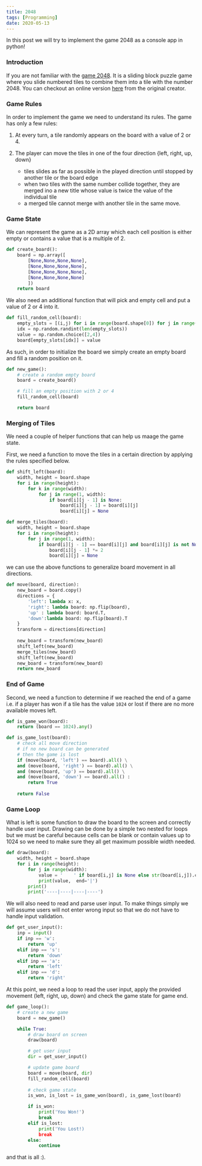 ```yaml
---
title: 2048
tags: [Programming]
date: 2020-05-13
---
```

In this post we will try to implement the game 2048 as a console app in python!
<!--more-->

### Introduction

If you are not familiar with the [game 2048](https://en.wikipedia.org/wiki/2048_(video_game)). It is a sliding block puzzle game where you slide numbered tiles to combine them into a tile with the number 2048. You can checkout an online version [here](https://play2048.co/) from the original creator.
 
### Game Rules

In order to implement the game we need to understand its rules. The game has only a few rules:

1. At every turn, a tile randomly appears on the board with a value of 2 or 4.
2. The player can move the tiles in one of the four direction {left, right, up, down}

    - tiles slides as far as possible in the played direction until stopped by another tile or the board edge 
    - when two tiles with the same number collide together, they are merged ino a new title whose value is twice the value of the individual tile 
    - a merged tile cannot merge with another tile in the same move.

### Game State

We can represent the game as a 2D array which each cell position is either empty or contains a value that is a multiple of 2.

```python
def create_board():
    board = np.array([
        [None,None,None,None],
        [None,None,None,None],
        [None,None,None,None],
        [None,None,None,None]
        ])
    return board
```

We also need an additional function that will pick and empty cell and put a value of 2 or 4 into it.

```python
def fill_random_cell(board):
    empty_slots = [(i,j) for i in range(board.shape[0]) for j in range(board.shape[1]) if board[i,j] == None]
    idx = np.random.randint(len(empty_slots))
    value = np.random.choice([2,4])
    board[empty_slots[idx]] = value
```

As such, in order to initialize the board we simply create an empty board and fill a random position on it.

```python
def new_game():
    # create a random empty board
    board = create_board()

    # fill an empty position with 2 or 4
    fill_random_cell(board)

    return board
```

### Merging of Tiles 

We need a couple of helper functions that can help us maage the game state. 

First, we need a function to move the tiles in a certain direction by applying the rules specified below. 

```python
def shift_left(board):
    width, height = board.shape
    for i in range(height):
        for k in range(width):
            for j in range(1, width):
                if board[i][j - 1] is None:
                    board[i][j - 1] = board[i][j]
                    board[i][j] = None

def merge_tiles(board):
    width, height = board.shape
    for i in range(height):
        for j in range(1, width):
            if board[i][j - 1] == board[i][j] and board[i][j] is not None:
                board[i][j - 1] *= 2
                board[i][j] = None
 ```

we can use the above functions to generalize board movement in all directions.         

```python
def move(board, direction):
    new_board = board.copy()
    directions = {
        'left': lambda x: x,
        'right': lambda board: np.flip(board),
        'up' : lambda board: board.T,
        'down':lambda board: np.flip(board).T
    }
    transform = directions[direction]
    
    new_board = transform(new_board)
    shift_left(new_board)
    merge_tiles(new_board)
    shift_left(new_board)
    new_board = transform(new_board)
    return new_board
```

### End of Game

Second, we need a function to determine if we reached the end of a game i.e. if a player has won if a tile has the value ```1024``` or lost if there are no more available moves left.

```python
def is_game_won(board):
    return (board == 1024).any()

def is_game_lost(board):
    # check all move direction
    # if no new board can be generated
    # then the game is lost
    if (move(board, 'left') == board).all() \
    and (move(board, 'right') == board).all() \
    and (move(board, 'up') == board).all() \
    and (move(board, 'down') == board).all() :
        return True
    
    return False
```

###  Game Loop

What is left is some function to draw the board to the screen and correctly handle user input. Drawing can be done by a simple two nested for loops but we must be careful because cells can be blank or contain values up to 1024 so we need to make sure they all get maximum possible width needed.

```python
def draw(board):
    width, height = board.shape
    for i in range(height):
        for j in range(width):
            value = '    ' if board[i,j] is None else str(board[i,j]).center(4)
            print(value,  end='|')
        print()
        print('----|----|----|----')
```

We will also need to read and parse user input.  To make things simply we will assume users will not enter wrong input so that we do not have to handle input validation.

```python
def get_user_input():
    inp = input()
    if inp == 'w':
        return 'up'
    elif inp == 's':
        return 'down'
    elif inp == 'a':
        return 'left'
    elif inp == 'd':
        return 'right'
```

At this point, we need a loop to read the user input, apply the provided movement (left, right, up, down) and check the game state for game end.



```python
def game_loop():
    # create a new game 
    board = new_game()

    while True:
        # draw board on screen
        draw(board)

        # get user input 
        dir = get_user_input()

        # update game board
        board = move(board, dir)
        fill_random_cell(board)
        
        # check game state
        is_won, is_lost = is_game_won(board), is_game_lost(board)

        if is_won:
            print('You Won!')
            break
        elif is_lost:
            print('You Lost!)
            break
        else:
            continue
```

and that is all :).

